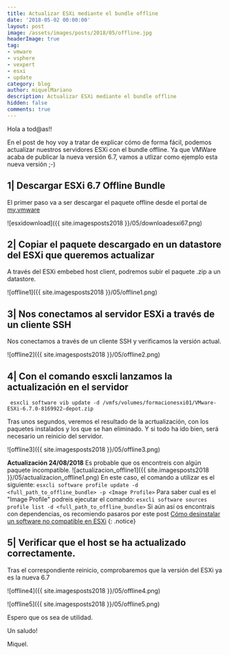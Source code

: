 ```yaml
---
title: Actualizar ESXi mediante el bundle offline
date: '2018-05-02 00:00:00'
layout: post
image: /assets/images/posts/2018/05/offline.jpg
headerImage: true
tag:
- vmware
- vsphere
- vexpert
- esxi
- update
category: blog
author: miquelMariano
description: Actualizar ESXi mediante el bundle offline
hidden: false
comments: true
---
```


Hola a tod@as!!

En el post de hoy voy a tratar de explicar cómo de forma fácil, podemos actualizar nuestros servidores ESXi con el bundle offline.
Ya que VMWare acaba de publicar la nueva versión 6.7, vamos a utlizar como ejemplo esta nueva versión ;-)

## 1| Descargar ESXi 6.7 Offline Bundle

El primer paso va a ser descargar el paquete offline desde el portal de [my.vmware](https://my.vmware.com/group/vmware/details?downloadGroup=ESXI670&productId=742&download=true&fileId=4e1ca8c0b74408eb322f86b61025ae2a&secureParam=4d84a9981043dc6dd57ffe0e1f91041a&uuId=3419576b-30f0-4f34-9748-5de64a246088&downloadType=)

![esxidownload]({{ site.imagesposts2018 }}/05/downloadesxi67.png)

## 2| Copiar el paquete descargado en un datastore del ESXi que queremos actualizar 

A través del ESXi embebed host client, podremos subir el paquete .zip a un datastore.

![offline1]({{ site.imagesposts2018 }}/05/offline1.png)

## 3| Nos conectamos al servidor ESXi a través de un cliente SSH

Nos conectamos a través de un cliente SSH y verificamos la versión actual.

![offline2]({{ site.imagesposts2018 }}/05/offline2.png)

## 4| Con el comando esxcli lanzamos la actualización en el servidor 

```ssh
 esxcli software vib update -d /vmfs/volumes/formacionesxi01/VMware-ESXi-6.7.0-8169922-depot.zip
```

Tras unos segundos, veremos el resultado de la acrtualización, con los paquetes instalados y los que se han eliminado. Y si todo ha ido bien, será necesario un reinicio del servidor.

![offline3]({{ site.imagesposts2018 }}/05/offline3.png)

**Actualización 24/08/2018**
Es probable que os encontreis con algún paquete incompatible.
![actualizacion_offline1]({{ site.imagesposts2018 }}/05/actualizacion_offline1.png)
En este caso, el comando a utilizar es el siguiente:
`esxcli software profile update -d <full_path_to_offline_bundle> -p <Image Profile>`
Para saber cual es el "Image Profile" podreis ejecutar el comando:
`esxcli software sources profile list -d <full_path_to_offline_bundle>`
Si aún así os encontrais con dependencias, os recomiendo pasaros por este post [Cómo desinstalar un software no compatible en ESXi](https://miquelmariano.github.io/2018/11/desinstalar-un-Software-no-compatible-en-ESXi/)
{: .notice}

## 5| Verificar que el host se ha actualizado correctamente.

Tras el correspondiente reinicio, comprobaremos que la versión del ESXi ya es la nueva 6.7

![offline4]({{ site.imagesposts2018 }}/05/offline4.png)

![offline5]({{ site.imagesposts2018 }}/05/offline5.png)


Espero que os sea de utilidad.

Un saludo!

Miquel.



